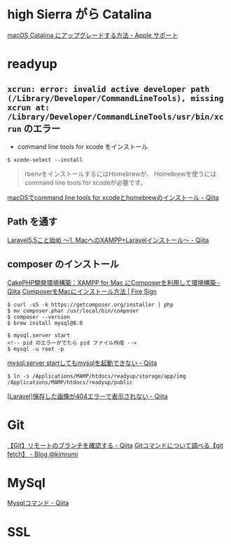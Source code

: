 # high Sierra がら Catalina
[macOS Catalina にアップグレードする方法 - Apple サポート](https://support.apple.com/ja-jp/HT201475)


# readyup
## `xcrun: error: invalid active developer path (/Library/Developer/CommandLineTools), missing xcrun at: /Library/Developer/CommandLineTools/usr/bin/xcrun` のエラー
- command line tools for xcode をインストール
```
$ xcode-select --install

```
> rbenvをインストールするにはHomebrewが、
Homebrewを使うにはcommand line tools for xcodeが必要です。

[macOSでcommand line tools for xcodeとhomebrewのインストール - Qiita](https://qiita.com/royroy/items/338362362de73a94fc0c)

## Path を通す
[Laravel5.5こと始め 〜1. MacへのXAMPP+Laravelインストール〜 - Qiita](https://qiita.com/sonrisa/items/f08112fe0ec4f51e4bdf)
## composer のインストール
[CakePHP開発環境構築：XAMPP for Mac にComposerを利用して環境構築 - Qiita](https://qiita.com/y-fujisaki/items/806e506ad3925bd91881)
[ComposerをMacにインストール方法 | Fire Sign](https://blog.fire-sign.info/686/)

```
$ curl -sS -k https://getcomposer.org/installer | php
$ mv composer.phar /usr/local/bin/composer
$ composer --version
$ brew install mysql@8.0
```
```
$ mysql.server start
<!-- pid のエラーがでたら pid ファイル作成 -->
$ mysql -u root -p
```
[mysql.server startしてもmysqlを起動できない - Qiita](https://qiita.com/maimaimai5420w/items/2748b70d888aa29340c6)

```
$ ln -s /Applications/MAMP/htdocs/readyup/storage/app/img /Applications/MAMP/htdocs/readyup/public
```
[[Laravel]保存した画像が404エラーで表示されない - Qiita](https://qiita.com/Baisel/items/49b16ce3231c749f6c6f)


# Git
[【Git】リモートのブランチを確認する - Qiita](https://qiita.com/noraworld/items/6804d26bc27c4516a782)
[Gitコマンドについて調べる【git fetch】 - Blog @kimromi](https://kimromi.hatenablog.jp/entry/2015/08/12/002544)


# MySql
[Mysqlコマンド - Qiita](https://qiita.com/fukumone/items/2c75bd4a11a7817e6c9e)


# SSL
